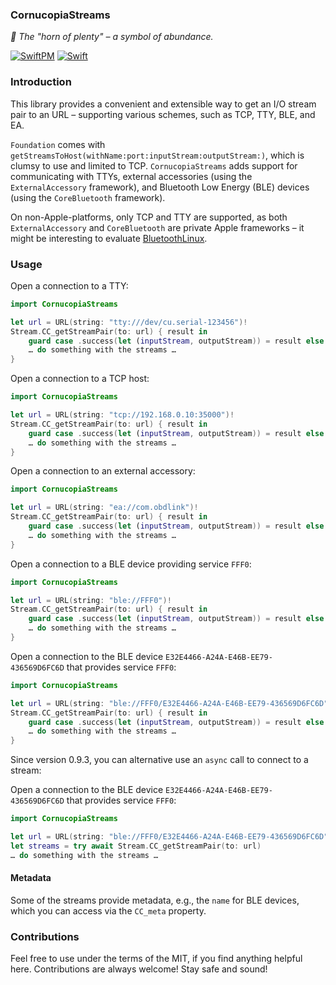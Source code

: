 ### CornucopiaStreams

_:shell: The "horn of plenty" – a symbol of abundance._

[![SwiftPM](https://img.shields.io/badge/SPM-Linux%20%7C%20iOS%20%7C%20macOS%20%7C%20watchOS%20%7C%20tvOS-success?logo=swift)](https://swift.org)
[![Swift](https://github.com/Cornucopia-Swift/CornucopiaStreams/workflows/Swift/badge.svg)](https://github.com/Cornucopia-Swift/CornucopiaStreams/actions?query=workflow%3ASwift)

### Introduction

This library provides a convenient and extensible way to get an I/O stream pair to an URL – supporting various schemes, such as TCP, TTY, BLE, and EA.

`Foundation` comes with `getStreamsToHost(withName:port:inputStream:outputStream:)`,
which is clumsy to use and limited to TCP. `CornucopiaStreams` adds support for communicating with TTYs, external accessories
(using the `ExternalAccessory` framework), and Bluetooth Low Energy (BLE) devices (using the `CoreBluetooth` framework).

On non-Apple-platforms, only TCP and TTY are supported, as both `ExternalAccessory` and `CoreBluetooth` are private Apple frameworks – it might be interesting to evaluate [BluetoothLinux](https://github.com/PureSwift/BluetoothLinux).

### Usage

Open a connection to a TTY:

```swift
import CornucopiaStreams

let url = URL(string: "tty:///dev/cu.serial-123456")!
Stream.CC_getStreamPair(to: url) { result in
    guard case .success(let (inputStream, outputStream)) = result else { fatalError() }
    … do something with the streams …
}
```

Open a connection to a TCP host:

```swift
import CornucopiaStreams

let url = URL(string: "tcp://192.168.0.10:35000")!
Stream.CC_getStreamPair(to: url) { result in
    guard case .success(let (inputStream, outputStream)) = result else { fatalError() }
    … do something with the streams …
}
```

Open a connection to an external accessory:

```swift
import CornucopiaStreams

let url = URL(string: "ea://com.obdlink")!
Stream.CC_getStreamPair(to: url) { result in
    guard case .success(let (inputStream, outputStream)) = result else { fatalError() }
    … do something with the streams …
}
```

Open a connection to a BLE device providing service `FFF0`:

```swift
import CornucopiaStreams

let url = URL(string: "ble://FFF0")!
Stream.CC_getStreamPair(to: url) { result in
    guard case .success(let (inputStream, outputStream)) = result else { fatalError() }
    … do something with the streams …
}
```

Open a connection to the BLE device `E32E4466-A24A-E46B-EE79-436569D6FC6D` that provides service `FFF0`:

```swift
import CornucopiaStreams

let url = URL(string: "ble://FFF0/E32E4466-A24A-E46B-EE79-436569D6FC6D")!
Stream.CC_getStreamPair(to: url) { result in
    guard case .success(let (inputStream, outputStream)) = result else { fatalError() }
    … do something with the streams …
}
```

Since version 0.9.3, you can alternative use an `async` call to connect to a stream:

Open a connection to the BLE device `E32E4466-A24A-E46B-EE79-436569D6FC6D` that provides service `FFF0`:

```swift
import CornucopiaStreams

let url = URL(string: "ble://FFF0/E32E4466-A24A-E46B-EE79-436569D6FC6D")!
let streams = try await Stream.CC_getStreamPair(to: url)
… do something with the streams …
```

#### Metadata

Some of the streams provide metadata, e.g., the `name` for BLE devices, which you can access via the `CC_meta` property.

### Contributions

Feel free to use under the terms of the MIT, if you find anything helpful here. Contributions are always welcome! Stay safe and sound!
